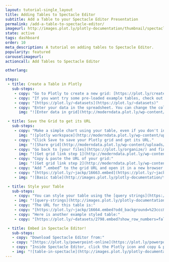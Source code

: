 ```yaml
---
layout: tutorial-single_layout
title: Adding Tables to Spectacle Editor
subtitle: Add a Table to your Spectacle Editor Presentation
permalink: /add-a-table-to-spectacle-editor/
imageurl: http://images.plot.ly/plotly-documentation/thumbnail/spectacle-table.png
state: active
tags: dashboard
order: 10
meta_description: A tutorial on adding tables to Spectacle Editor.
popularity: featured
carouselimageurl:
actioncall: Add Tables to Spectacle Editor

otherlang:

steps:
 - title: Create a Table in Plotly
   sub-steps:
    - copy: "Go to Plotly to create a new grid: [https://plot.ly/create](https://plot.ly/create). You can also upload an Excel or CSV file."
    - copy: "If you want try some pre-loaded example tables, check out:"
    - copy: "[https://plot.ly/~datasets](https://plot.ly/~datasets)"
    - copy: "Enter your data in the spreadsheet. You can change the column titles by selecting 'Rename Header:'"
      img: "![Enter data in grid](http://moderndata.plot.ly/wp-content/uploads/2016/12/rename-header.png)"

 - title: Save the Grid to get its URL
   sub-steps:
    - copy: "Make a simple chart using your table, even if you don't intend to use the chart. You need to create a simple chart in order to save the data. Your workspace should look something like this after creating a simple chart with your data:"
      img: "![plotly workspace](http://moderndata.plot.ly/wp-content/uploads/2016/12/workspace.png)"   
    - copy: "Click Save to save your Plotly grid and get its URL."
      img: "![Share grid](http://moderndata.plot.ly/wp-content/uploads/2016/12/save-table.png)"
    - copy: "Go back to [your files](https://plot.ly/organize/) and find your newly saved Grid. Select the share icon to get its URL:"
      img: "![Get grid link step 1](http://moderndata.plot.ly/wp-content/uploads/2016/12/grid-share-link-1.png)"
    - copy: "Copy & paste the URL of your grid:"
      img: "![Get grid link step 2](http://moderndata.plot.ly/wp-content/uploads/2016/12/grid-share-link-2.png)"      
    - copy: "Add “.embed” to the grid URL and open it in a new browser tab. Your URL should look something like this:"
    - copy: "[https://plot.ly/~jackp/16663.embed](https://plot.ly/~jackp/16663.embed)."
    - img: "![Basic table](http://images.plot.ly/plotly-documentation/thumbnail/basic-table.png)"

 - title: Style your Table
   sub-steps:
    - copy: "You can style your table using the [query strings](https://en.wikipedia.org/wiki/Query_string) below (notice that # has to be replaced with %23 for URL encoding)."
    - img: "![query-strings](http://images.plot.ly/plotly-documentation/thumbnail/table-query-strings.png)"
    - copy: "The URL for this table is:" 
    - copy: "[https://plot.ly/~jackp/16664.embed?odd_background=%23ccc&show_row_numbers=false&border_color=white&header_background=%23004151&align=center&background=%23e6e6e6](https://plot.ly/~jackp/16664.embed?odd_background=%23ccc&show_row_numbers=false&border_color=white&header_background=%23004151&align=center&background=%23e6e6e6)"
    - copy: "Here is another example styled table:"
    - copy: "[https://plot.ly/~datasets/2798.embed?show_row_numbers=false&text_transform=uppercase&header_font_weight=300&header_background=%23ab63fa](https://plot.ly/~datasets/2798.embed?show_row_numbers=false&text_transform=uppercase&header_font_weight=300&header_background=%23ab63fa)"

 - title: Embed in Spectacle Editor!
   sub-steps:
   - copy: "Download Spectacle Editor from:"
   - copy: "[https://plot.ly/powerpoint-online](https://plot.ly/powerpoint-online)"
   - copy: "Inside Spectacle Editor, click the Plotly icon and copy & paste your table URL into the Embed URL text box."
   - img: "![table-in-spectacle](http://images.plot.ly/plotly-documentation/thumbnail/Table+in+SpecEd.png)"
---
```

